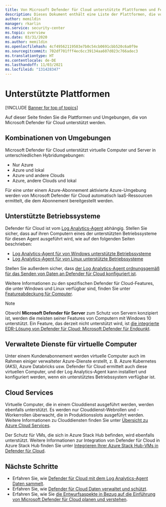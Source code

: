 ```yaml
---
title: Von Microsoft Defender für Cloud unterstützte Plattformen und Features | Microsoft-Dokumentation
description: Dieses Dokument enthält eine Liste der Plattformen, die von Microsoft Defender für Cloud unterstützt werden.
author: memildin
manager: rkarlin
ms.service: security-center
ms.topic: overview
ms.date: 03/31/2020
ms.author: memildin
ms.openlocfilehash: 4cf49562119503e7b0c54cb0691cbb520c6a0f9e
ms.sourcegitcommit: 702df701fff4ec6cc39134aa607d023c766adec3
ms.translationtype: HT
ms.contentlocale: de-DE
ms.lasthandoff: 11/03/2021
ms.locfileid: "131428347"
---
```

# <a name="supported-platforms"></a>Unterstützte Plattformen 

[!INCLUDE [Banner for top of topics](./includes/banner.md)]

Auf dieser Seite finden Sie die Plattformen und Umgebungen, die von Microsoft Defender für Cloud unterstützt werden.

## <a name="combinations-of-environments"></a>Kombinationen von Umgebungen <a name="vm-server"></a>

Microsoft Defender für Cloud unterstützt virtuelle Computer und Server in unterschiedlichen Hybridumgebungen:

* Nur Azure
* Azure und lokal
* Azure und andere Clouds
* Azure, andere Clouds und lokal

Für eine unter einem Azure-Abonnement aktivierte Azure-Umgebung werden von Microsoft Defender für Cloud automatisch IaaS-Ressourcen ermittelt, die dem Abonnement bereitgestellt werden.

## <a name="supported-operating-systems"></a>Unterstützte Betriebssysteme

Defender für Cloud ist vom [Log Analytics-Agent](../azure-monitor/agents/agents-overview.md#log-analytics-agent) abhängig. Stellen Sie sicher, dass auf ihren Computern eines der unterstützten Betriebssysteme für diesen Agent ausgeführt wird, wie auf den folgenden Seiten beschrieben:

* [Log Analytics-Agent für von Windows unterstützte Betriebssysteme](../azure-monitor/agents/agents-overview.md#supported-operating-systems)
* [Log Analytics-Agent für von Linux unterstützte Betriebssysteme](../azure-monitor/agents/agents-overview.md#supported-operating-systems)

Stellen Sie außerdem sicher, dass [der Log Analytics-Agent ordnungsgemäß für das Senden von Daten an Defender für Cloud konfiguriert ist](enable-data-collection.md#manual-agent).

Weitere Informationen zu den spezifischen Defender für Cloud-Features, die unter Windows und Linux verfügbar sind, finden Sie unter [Featureabdeckung für Computer](supported-machines-endpoint-solutions-clouds.md).

> [!NOTE]
> Obwohl **Microsoft Defender für Server** zum Schutz von Servern konzipiert ist, werden die meisten seiner Features von Computern mit Windows 10 unterstützt. Ein Feature, das derzeit nicht unterstützt wird, ist [die integrierte EDR-Lösung von Defender für Cloud: Microsoft Defender für Endpunkt](integration-defender-for-endpoint.md).

## <a name="managed-virtual-machine-services"></a>Verwaltete Dienste für virtuelle Computer <a name="virtual-machine"></a>

Unter einem Kundenabonnement werden virtuelle Computer auch im Rahmen einiger verwalteter Azure-Dienste erstellt, z. B. Azure Kubernetes (AKS), Azure Databricks usw. Defender für Cloud ermittelt auch diese virtuellen Computer, und der Log Analytics-Agent kann installiert und konfiguriert werden, wenn ein unterstütztes Betriebssystem verfügbar ist.

## <a name="cloud-services"></a>Cloud Services <a name="cloud-services"></a>

Virtuelle Computer, die in einem Clouddienst ausgeführt werden, werden ebenfalls unterstützt. Es werden nur Clouddienst-Webrollen und -Workerrollen überwacht, die in Produktionsslots ausgeführt werden. Weitere Informationen zu Clouddiensten finden Sie unter [Übersicht zu Azure Cloud Services](../cloud-services/cloud-services-choose-me.md).

Der Schutz für VMs, die sich in Azure Stack Hub befinden, wird ebenfalls unterstützt. Weitere Informationen zur Integration von Defender für Cloud in Azure Stack Hub finden Sie unter [Integrieren Ihrer Azure Stack Hub-VMs in Defender für Cloud](quickstart-onboard-machines.md?pivots=azure-portal#onboard-your-azure-stack-hub-vms). 

## <a name="next-steps"></a>Nächste Schritte

- Erfahren Sie, wie [Defender für Cloud mit dem Log Analytics-Agent Daten sammelt](enable-data-collection.md).
- Erfahren Sie, wie [Defender für Cloud Daten verwaltet und schützt](data-security.md).
- Erfahren Sie, wie Sie [die Entwurfsaspekte in Bezug auf die Einführung von Microsoft Defender für Cloud planen und verstehen](security-center-planning-and-operations-guide.md).